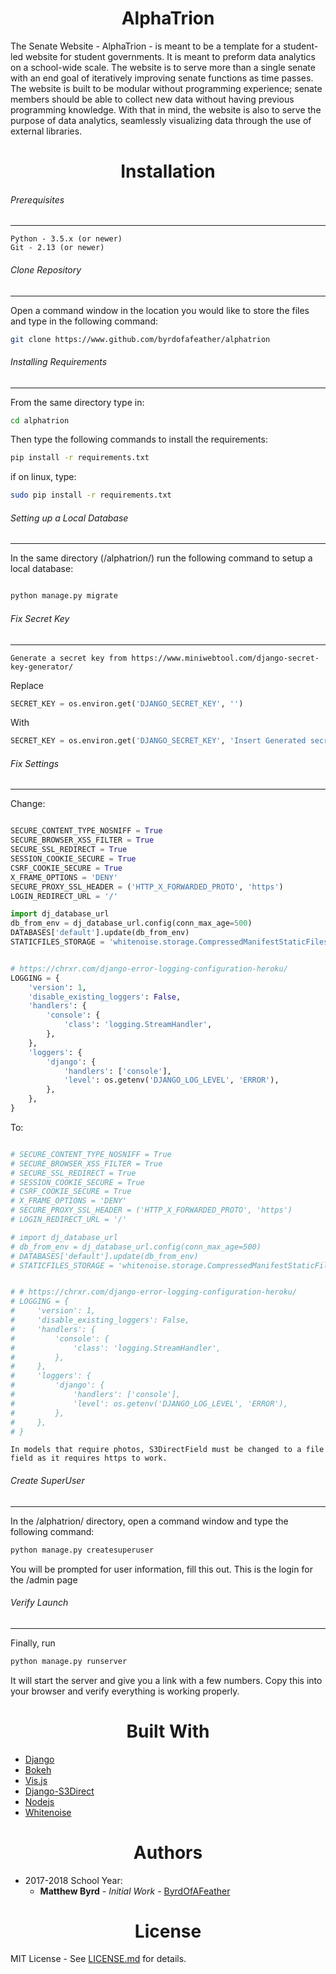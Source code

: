 <h1 align='center'>AlphaTrion</h1>

The Senate Website - AlphaTrion - is meant to be a template for a student-led website for student governments. It is meant to preform data analytics on a school-wide scale. The website is to serve more than a single senate with an end goal of iteratively improving senate functions as time passes. The website is built to be modular without programming experience; senate members should be able to collect new data without having previous programming knowledge. With that in mind, the website is also to serve the purpose of data analytics, seamlessly visualizing data through the use of external libraries.

<h1 align='center'>Installation</h1>

###### Prerequisites
---
```
Python - 3.5.x (or newer)
Git - 2.13 (or newer)
```

###### Clone Repository
---
Open a command window in the location you would like to store the files and type in the following command:

```bash
git clone https://www.github.com/byrdofafeather/alphatrion
```

###### Installing Requirements
---
From the same directory type in: 

```bash
cd alphatrion
```

Then type the following commands to install the requirements: 

```bash
pip install -r requirements.txt
```

if on linux, type:

```bash
sudo pip install -r requirements.txt 
```

###### Setting up a Local Database
---
In the same directory (/alphatrion/) run the following command to setup a local database:

```py

python manage.py migrate

```

###### Fix Secret Key
---
```
Generate a secret key from https://www.miniwebtool.com/django-secret-key-generator/

```

Replace

```py
SECRET_KEY = os.environ.get('DJANGO_SECRET_KEY', '') 
```

With

```py
SECRET_KEY = os.environ.get('DJANGO_SECRET_KEY', 'Insert Generated secret key here')
```

###### Fix Settings
---
Change:

```py

SECURE_CONTENT_TYPE_NOSNIFF = True
SECURE_BROWSER_XSS_FILTER = True
SECURE_SSL_REDIRECT = True
SESSION_COOKIE_SECURE = True
CSRF_COOKIE_SECURE = True
X_FRAME_OPTIONS = 'DENY'
SECURE_PROXY_SSL_HEADER = ('HTTP_X_FORWARDED_PROTO', 'https')
LOGIN_REDIRECT_URL = '/'

import dj_database_url
db_from_env = dj_database_url.config(conn_max_age=500)
DATABASES['default'].update(db_from_env)
STATICFILES_STORAGE = 'whitenoise.storage.CompressedManifestStaticFilesStorage'


# https://chrxr.com/django-error-logging-configuration-heroku/
LOGGING = {
    'version': 1,
    'disable_existing_loggers': False,
    'handlers': {
        'console': {
            'class': 'logging.StreamHandler',
        },
    },
    'loggers': {
        'django': {
            'handlers': ['console'],
            'level': os.getenv('DJANGO_LOG_LEVEL', 'ERROR'),
        },
    },
}
```
To: 

```py

# SECURE_CONTENT_TYPE_NOSNIFF = True
# SECURE_BROWSER_XSS_FILTER = True
# SECURE_SSL_REDIRECT = True
# SESSION_COOKIE_SECURE = True
# CSRF_COOKIE_SECURE = True
# X_FRAME_OPTIONS = 'DENY'
# SECURE_PROXY_SSL_HEADER = ('HTTP_X_FORWARDED_PROTO', 'https')
# LOGIN_REDIRECT_URL = '/'

# import dj_database_url
# db_from_env = dj_database_url.config(conn_max_age=500)
# DATABASES['default'].update(db_from_env)
# STATICFILES_STORAGE = 'whitenoise.storage.CompressedManifestStaticFilesStorage'


# # https://chrxr.com/django-error-logging-configuration-heroku/
# LOGGING = {
#     'version': 1,
#     'disable_existing_loggers': False,
#     'handlers': {
#         'console': {
#             'class': 'logging.StreamHandler',
#         },
#     },
#     'loggers': {
#         'django': {
#             'handlers': ['console'],
#             'level': os.getenv('DJANGO_LOG_LEVEL', 'ERROR'),
#         },
#     },
# }
```

```
In models that require photos, S3DirectField must be changed to a file field as it requires https to work. 
```

###### Create SuperUser
---
In the /alphatrion/ directory, open a command window and type the following command:

```bash
python manage.py createsuperuser 
```

You will be prompted for user information, fill this out. This is the login for the /admin page

###### Verify Launch 
---
Finally, run 

```bash
python manage.py runserver
```

It will start the server and give you a link with a few numbers. Copy this into your browser and verify everything is working properly. 

<h1 align='center'>Built With</h1>


* [Django](https://www.djangoproject.com)
* [Bokeh](https://bokeh.pydata.org/en/latest/)
* [Vis.js](http://visjs.org)
* [Django-S3Direct](https://github.com/bradleyg/django-s3direct)
* [Nodejs](https://nodejs.org/en/)
* [Whitenoise](https://pypi.python.org/pypi/whitenoise)


<h1 align='center'>Authors</h1>

 * 2017-2018 School Year: 
    * **Matthew Byrd** - *Initial Work* - [ByrdOfAFeather](https://www.github.com/byrdofafeather)

<h1 align='center'>License</h1>

MIT License - See [LICENSE.md](LICENSE.md) for details. 
